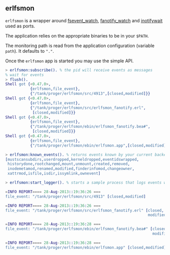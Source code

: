 ## erlfsmon

`erlfsmon` is a wrapper around
[fsevent_watch](https://github.com/proger/fsevent_watch),
[fanotify_watch](https://github.com/proger/fanotify_watch) and
[inotifywait](https://github.com/rvoicilas/inotify-tools/wiki) used as ports.

The application relies on the appropriate binaries to be in your `$PATH`.

The monitoring path is read from the application configuration (variable `path`). It defaults to `"."`.

Once the `erlfsmon` app is started you may use the simple API.

```erlang
> erlfsmon:subscribe(). % the pid will receive events as messages
% wait for events
> flush(). 
Shell got {<0.47.0>,
           {erlfsmon,file_event},
           {"/tank/proger/erlfsmon/src/4913",[closed,modified]}}
Shell got {<0.47.0>,
           {erlfsmon,file_event},
           {"/tank/proger/erlfsmon/src/erlfsmon_fanotify.erl",
            [closed,modified]}}
Shell got {<0.47.0>,
           {erlfsmon,file_event},
           {"/tank/proger/erlfsmon/ebin/erlfsmon_fanotify.bea#",
            [closed,modified]}}
Shell got {<0.47.0>,
           {erlfsmon,file_event},
           {"/tank/proger/erlfsmon/ebin/erlfsmon.app",[closed,modified]}}

> erlfsmon:known_events(). % returns events known by your current backend
[mustscansubdirs,userdropped,kerneldropped,eventidswrapped,
 historydone,rootchanged,mount,unmount,created,removed,
 inodemetamod,renamed,modified,finderinfomod,changeowner,
 xattrmod,isfile,isdir,issymlink,ownevent]

> erlfsmon:start_logger(). % starts a sample process that logs events with error_logger

=INFO REPORT==== 28-Aug-2013::19:36:26 ===
file_event: "/tank/proger/erlfsmon/src/4913" [closed,modified]

=INFO REPORT==== 28-Aug-2013::19:36:26 ===
file_event: "/tank/proger/erlfsmon/src/erlfsmon_fanotify.erl" [closed,
                                                               modified]

=INFO REPORT==== 28-Aug-2013::19:36:28 ===
file_event: "/tank/proger/erlfsmon/ebin/erlfsmon_fanotify.bea#" [closed,
                                                                 modified]

=INFO REPORT==== 28-Aug-2013::19:36:28 ===
file_event: "/tank/proger/erlfsmon/ebin/erlfsmon.app" [closed,modified]
```
